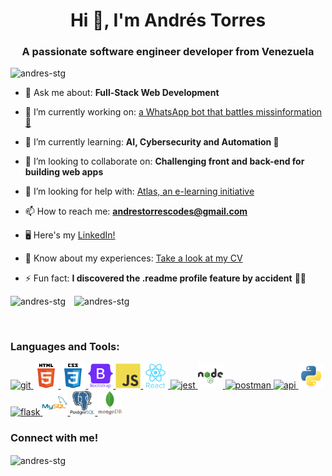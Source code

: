 <h1 align="center">Hi 👋, I'm Andrés Torres</h1>
<h3 align="center">A passionate software engineer developer from Venezuela</h3>

<p align="left"> <img src="https://komarev.com/ghpvc/?username=andres-stg&label=Profile%20views&color=0e75b6&style=flat" alt="andres-stg" /> </p>

- 💬 Ask me about: **Full-Stack Web Development**

- 🔭 I’m currently working on: [a WhatsApp bot that battles missinformation🥊](https://github.com/andres-stg/InformaBOT/)

- 🌱 I’m currently learning: **AI, Cybersecurity and Automation 🤖**

- 👯 I’m looking to collaborate on: **Challenging front and back-end for building web apps**

- 🤝 I’m looking for help with: [Atlas, an e-learning initiative](https://github.com/4GeeksAcademy/Atlas_elearning)

- 📫 How to reach me: **andrestorrescodes@gmail.com**

- 🖥️ Here's my [LinkedIn!](https://www.linkedin.com/in/andr%C3%A9s-torresgarc%C3%ADa-/) 

- 📄 Know about my experiences: [Take a look at my CV](https://flowcv.com/resume/u9mbw61ac1)

- ⚡ Fun fact: **I discovered the .readme profile feature by accident** 😶‍🌫️

<p align="left">
  <img src="https://user-images.githubusercontent.com/74038190/212284087-bbe7e430-757e-4901-90bf-4cd2ce3e1852.gif" alt="andres-stg" style="display: inline-block; margin-right: 10px;" />
  <img src="https://user-images.githubusercontent.com/74038190/216649421-9e9387cc-b2d3-4375-97e2-f4c43373d3ae.gif" alt="andres-stg" style="display: inline-block;" />
</p>
<br>

<p align="center">
</p>

<h3 align="left">Languages and Tools:</h3>
<p align="left"> 
  <a href="https://git-scm.com/" target="_blank" rel="noreferrer"> 
    <img src="https://www.vectorlogo.zone/logos/git-scm/git-scm-icon.svg" alt="git" width="40" height="40"/> 
  </a> 
  <a href="https://www.w3.org/html/" target="_blank" rel="noreferrer"> 
    <img src="https://raw.githubusercontent.com/devicons/devicon/master/icons/html5/html5-original-wordmark.svg" alt="html5" width="40" height="40"/> 
  </a> 
  <a href="https://www.w3schools.com/css/" target="_blank" rel="noreferrer"> 
    <img src="https://raw.githubusercontent.com/devicons/devicon/master/icons/css3/css3-original-wordmark.svg" alt="css3" width="40" height="40"/> 
  </a> 
  <a href="https://getbootstrap.com" target="_blank" rel="noreferrer"> 
    <img src="https://raw.githubusercontent.com/devicons/devicon/master/icons/bootstrap/bootstrap-plain-wordmark.svg" alt="bootstrap" width="40" height="40"/> 
  </a> 
  <a href="https://developer.mozilla.org/en-US/docs/Web/JavaScript" target="_blank" rel="noreferrer"> 
    <img src="https://raw.githubusercontent.com/devicons/devicon/master/icons/javascript/javascript-original.svg" alt="javascript" width="40" height="40"/> 
  </a> 
  <a href="https://reactjs.org/" target="_blank" rel="noreferrer"> 
    <img src="https://raw.githubusercontent.com/devicons/devicon/master/icons/react/react-original-wordmark.svg" alt="react" width="40" height="40"/> 
  </a> 
  <a href="https://jestjs.io" target="_blank" rel="noreferrer"> 
    <img src="https://www.vectorlogo.zone/logos/jestjsio/jestjsio-icon.svg" alt="jest" width="40" height="40"/> 
  </a> 
  <a href="https://nodejs.org" target="_blank" rel="noreferrer"> 
    <img src="https://raw.githubusercontent.com/devicons/devicon/master/icons/nodejs/nodejs-original-wordmark.svg" alt="nodejs" width="40" height="40"/> 
  </a> 
  <a href="https://postman.com" target="_blank" rel="noreferrer"> 
    <img src="https://www.vectorlogo.zone/logos/getpostman/getpostman-icon.svg" alt="postman" width="40" height="40"/> 
  </a>
  <a href="https://restfulapi.net/" target="_blank" rel="noreferrer">
    <img src="https://www.vectorlogo.zone/logos/json/json-ar21.svg" alt="api" width="40" height="40"/>
  </a>
  <a href="https://www.python.org" target="_blank" rel="noreferrer"> 
    <img src="https://raw.githubusercontent.com/devicons/devicon/master/icons/python/python-original.svg" alt="python" width="40" height="40"/> 
  </a> 
  <a href="https://flask.palletsprojects.com/" target="_blank" rel="noreferrer"> 
    <img src="https://www.vectorlogo.zone/logos/pocoo_flask/pocoo_flask-icon.svg" alt="flask" width="40" height="40"/> 
  </a> 
  <a href="https://www.mysql.com/" target="_blank" rel="noreferrer"> 
    <img src="https://raw.githubusercontent.com/devicons/devicon/master/icons/mysql/mysql-original-wordmark.svg" alt="mysql" width="40" height="40"/> 
  </a> 
  <a href="https://www.postgresql.org" target="_blank" rel="noreferrer"> 
    <img src="https://raw.githubusercontent.com/devicons/devicon/master/icons/postgresql/postgresql-original-wordmark.svg" alt="postgresql" width="40" height="40"/> 
  </a> 
  <a href="https://www.mongodb.com/" target="_blank" rel="noreferrer"> 
    <img src="https://raw.githubusercontent.com/devicons/devicon/master/icons/mongodb/mongodb-original-wordmark.svg" alt="mongodb" width="40" height="40"/> 
  </a> 
</p>


<h3 align="left">Connect with me!</h3>
<p><img align="center" src="https://github.com/andres-stg" alt="andres-stg" /></p>
